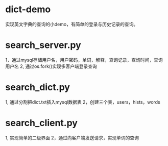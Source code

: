 # dict-demo
实现英文字典的查询的小demo，有简单的登录与历史记录的查询。

# search_server.py
1，通过mysql存储用户名，用户密码，单词，解释，查询记录，查询时间，查询用户名
2, 通过os.fork()实现多客户端登录查询

# search_dict.py
1, 通过分割把dict.txt插入mysql数据表
2，创建三个表，users，hists，words

# search_client.py
1, 实现简单的二级界面
2，通过向客户端发送请求，实现单词的查询
